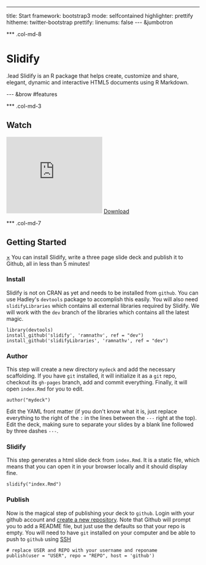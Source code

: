 ---
title: Start
framework: bootstrap3
mode: selfcontained
highlighter: prettify
hitheme: twitter-bootstrap
prettify:
  linenums: false
--- &jumbotron

*** .col-md-8

# Slidify

.lead Slidify is an R package that helps create, customize and share, elegant, dynamic and interactive HTML5 documents using R Markdown.

--- &brow #features

*** .col-md-3

## Watch

<iframe width="250" height="200" src="http://www.youtube.com/embed/I95GOmLc7TA" frameborder="0" allowfullscreen></iframe>

<a class='btn btn-primary' href="#">
 <i class='icon-download icon-large'> </i> Download
</a>

*** .col-md-7

## Getting Started

<style>
body {
  /* margin-top: 40px; */
}
ol.linenums {
  margin-left: 0px;
}
#features p {
  font-size: 14px;
  line-height: 21px;
  color: #777777;
}
#features h3 {
  font-family: "Open Sans Condensed";
  color: #555555;
}
</style>


<div class='alert alert-success'>
<a class="close" data-dismiss="alert" href="#" aria-hidden="true">&times;</a>
 You can install Slidify, write a three page slide deck and publish it to Github,  all in less than 5 minutes!
</div>


### Install

Slidify is not on CRAN as yet and needs to be installed from `github`. You can use Hadley's `devtools` package to accomplish this easily. You will also need `slidifyLibraries` which contains all external libraries required by Slidify. We will work with the `dev` branch of the libraries which contains all the latest magic.

```
library(devtools)
install_github('slidify', 'ramnathv', ref = "dev")
install_github('slidifyLibraries', 'ramnathv', ref = "dev")
```

### Author

This step will create a new directory `mydeck` and add the necessary scaffolding. If you have `git` installed, it will initialize it as a `git` repo, checkout its `gh-pages` branch, add and commit everything. Finally, it will open `index.Rmd` for you to edit.

```
author("mydeck")
```

Edit the YAML front matter (if you don't know what it is, just replace everything to the right of the `:` in the lines between the `---` right at the top). Edit the deck, making sure to separate your slides by a blank line followed by three dashes `---`. 

### Slidify

This step generates a html slide deck from `index.Rmd`. It is a static file, which means that you can open it in your browser locally and it should display fine.

```
slidify("index.Rmd")
```

### Publish

Now is the magical step of publishing your deck to `github`. Login with your github account and [create a new repository](https://help.github.com/articles/creating-a-new-repository). Note that Github will prompt you to add a README file, but just use the defaults so that your repo is empty. You will need to have `git` installed on your computer and be able to push to `github` using [SSH](https://help.github.com/articles/generating-ssh-keys)

```
# replace USER and REPO with your username and reponame
publish(user = "USER", repo = "REPO", host = 'github')
```


